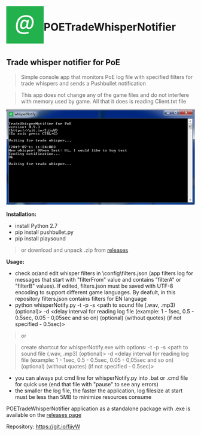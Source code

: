 <img align="left" width="100" height="100" src="https://github.com/Doberm4n/POETradeWhisperNotifier/blob/master/res/message.png">

# POETradeWhisperNotifier 
<br>

## Trade whisper notifier for PoE

> Simple console app that monitors PoE log file with specified filters for trade whispers and sends a Pushbullet notification

> This app does not change any of the game files and do not interfere with memory used by game. All that it does is reading Client.txt file

![alt text](https://github.com/Doberm4n/POETradeWhisperNotifier/blob/master/res/screenshot.png)
 
**Installation:**
- install Python 2.7
- pip install pushbullet.py
- pip install playsound

>or download and unpack .zip from [releases](https://github.com/Doberm4n/POETradeWhisperNotifier/releases/latest)

**Usage:** 
- check or/and edit whisper filters in \config\filters.json (app filters log for messages that start with "filterFrom" value and contains "filterA" or "filterB" values). If edited, filters.json must be saved with UTF-8 encoding to support different game languages. By deafult, in this repository filters.json contains filters for EN language
- python whisperNotify.py -t <token> -p <path to log file> -s <path to sound file (.wav, .mp3) (optional)> -d <delay interval for reading log file (example: 1 - 1sec, 0.5 - 0.5sec, 0.05 - 0,05sec and so on) (optional) (without quotes) (if not specified - 0.5sec)> 
>or

> create shortcut for whisperNotify.exe with options: -t <token> -p <path to log file> -s <path to sound file (.wav, .mp3) (optional)> -d <delay interval for reading log file (example: 1 - 1sec, 0.5 - 0.5sec, 0.05 - 0,05sec and so on) (optional) (without quotes) (if not specified - 0.5sec)>
- you can always put cmd line for whisperNotify.py into .bat or .cmd file for quick use (end that file with "pause" to see any errors)
- the smaller the log file, the faster the application, log filesize at start must be less than 5MB to minimize resources consume


POETradeWhisperNotifier application as a standalone package with .exe is available on the [releases page](https://github.com/Doberm4n/POETradeWhisperNotifier/releases/latest)

Repository: https://git.io/fjiyW

